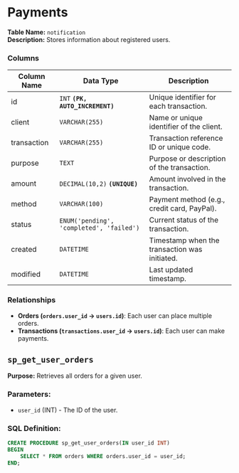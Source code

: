 # Payments

**Table Name:** `notification`  
**Description:** Stores information about registered users.

### Columns

| Column Name | Data Type                                | Description                                   |
| ----------- | ---------------------------------------- | --------------------------------------------- |
| id          | `INT` **`(PK, AUTO_INCREMENT)`**         | Unique identifier for each transaction.       |
| client      | `VARCHAR(255)`                           | Name or unique identifier of the client.      |
| transaction | `VARCHAR(255)`                           | Transaction reference ID or unique code.      |
| purpose     | `TEXT`                                   | Purpose or description of the transaction.    |
| amount      | `DECIMAL(10,2)` **`(UNIQUE)`**           | Amount involved in the transaction.           |
| method      | `VARCHAR(100)`                           | Payment method (e.g., credit card, PayPal).   |
| status      | `ENUM('pending', 'completed', 'failed')` | Current status of the transaction.            |
| created     | `DATETIME`                               | Timestamp when the transaction was initiated. |
| modified    | `DATETIME`                               | Last updated timestamp.                       |

### Relationships

- **Orders (`orders.user_id` → `users.id`)**: Each user can place multiple orders.
- **Transactions (`transactions.user_id` → `users.id`)**: Each user can make payments.

## `sp_get_user_orders`

**Purpose:** Retrieves all orders for a given user.

### Parameters:

- `user_id` (INT) - The ID of the user.

### SQL Definition:

```sql
CREATE PROCEDURE sp_get_user_orders(IN user_id INT)
BEGIN
    SELECT * FROM orders WHERE orders.user_id = user_id;
END;
```
